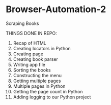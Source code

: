 # Browser-Automation-2
Scraping Books

THINGS DONE IN REPO:
1) Recap of HTML
2) Creating locators in Python
3) Creating page
4) Creating book parser
5) Writing app file
6) Sorting the books
7) Constructing the menu
8) Getting multiple pages
9) Multiple pages in Python
10) Getting the page count in Python
11) Adding logging to our Python project
